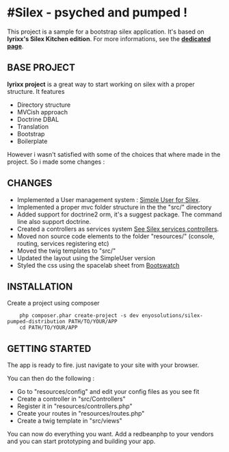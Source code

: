 #Silex - psyched and pumped !
============================

This project is a sample for a bootstrap silex application.
It's based on **lyrixx's Silex Kitchen edition**.
For more informations, see the [**dedicated page**](http://lyrixx.github.com/Silex-Kitchen-Edition).

## BASE PROJECT

**lyrixx project** is a great way to start working on silex with a proper structure.
It features
- Directory structure
- MVCish approach
- Doctrine DBAL
- Translation
- Bootstrap
- Boilerplate


However i wasn't satisfied with some of the choices that where made in the project. So i made some changes :

## CHANGES

- Implemented a User management system : [Simple User for Silex](https://github.com/jasongrimes/silex-simpleuser).
- Implemented a proper mvc folder structure in the the "src/" directory
- Added support for doctrine2 orm, it's a suggest package. The command line also support doctrine.
- Created a controllers as services system [See Silex services controllers](http://silex.sensiolabs.org/doc/providers/service_controller.html).
- Moved non source code elements to the folder "resources/" (console, routing, services registering etc)
- Moved the twig templates to "src/"
- Updated the layout using the SimpleUser version
- Styled the css using the spacelab sheet from [Bootswatch](http://bootswatch.com)

## INSTALLATION

Create a project using composer

        php composer.phar create-project -s dev enyosolutions/silex-pumped-distribution PATH/TO/YOUR/APP
        cd PATH/TO/YOUR/APP


## GETTING STARTED

The app is ready to fire. just navigate to your site with your browser.

You can then do the following :

- Go to "resources/config" and edit your config files as you see fit
- Create a controller in  "src/Controllers"
- Register it in "resources/controllers.php"
- Create your routes in "resources/routes.php"
- Create a twig template in "src/views"


You can now do everything you want. Add a redbeanphp to your vendors and you can start prototyping and building your app.
